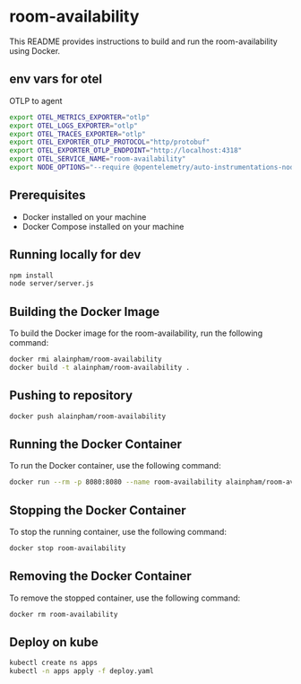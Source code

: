 # room-availability

This README provides instructions to build and run the room-availability using Docker.

## env vars for otel

OTLP to agent

```bash 
export OTEL_METRICS_EXPORTER="otlp"
export OTEL_LOGS_EXPORTER="otlp"
export OTEL_TRACES_EXPORTER="otlp"
export OTEL_EXPORTER_OTLP_PROTOCOL="http/protobuf"
export OTEL_EXPORTER_OTLP_ENDPOINT="http://localhost:4318"
export OTEL_SERVICE_NAME="room-availability"
export NODE_OPTIONS="--require @opentelemetry/auto-instrumentations-node/register"
```

## Prerequisites

- Docker installed on your machine
- Docker Compose installed on your machine

## Running locally for dev

```sh
npm install 
node server/server.js
```


## Building the Docker Image

To build the Docker image for the room-availability, run the following command:

```sh
docker rmi alainpham/room-availability
docker build -t alainpham/room-availability .
```

## Pushing to repository

```sh
docker push alainpham/room-availability
```

## Running the Docker Container

To run the Docker container, use the following command:

```sh
docker run --rm -p 8080:8080 --name room-availability alainpham/room-availability
```

## Stopping the Docker Container

To stop the running container, use the following command:

```sh
docker stop room-availability
```

## Removing the Docker Container

To remove the stopped container, use the following command:

```sh
docker rm room-availability
```

## Deploy on kube

```sh
kubectl create ns apps
kubectl -n apps apply -f deploy.yaml
```